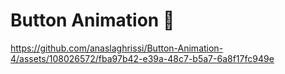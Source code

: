 # Button Animation 🤩

https://github.com/anaslaghrissi/Button-Animation-4/assets/108026572/fba97b42-e39a-48c7-b5a7-6a8f17fc949e
